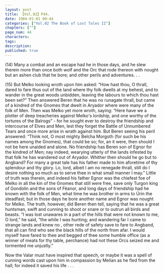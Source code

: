 ```yaml
---
layout: post
title: 【Vol.02】P44.
date: 1984-01-01 00:44
categories: ["Vol.02 The Book of Lost Tales II"]
chapters: [""]
page_num: 44
characters: 
tags: 
description: 
published: true
---
```


<p style="text-indent: 0;">
(14)      Many a combat and an escape had he in those days, and he slew therein more than once both wolf and the Orc that rode thereon with nought but an ashen club that he bore; and other perils and adventures. . .
</p>

(15)      But Melko looking wroth upon him asked: “How hast thou, O thrall, dared to fare thus out of the land where thy folk dwells at my behest, and to wander in the great woods unbidden, leaving the labours to which thou hast been set?” Then answered Beren that he was no runagate thrall, but came of a kindred of the Gnomes that dwelt in Aryador where were many of the folk of Men. Then was Melko yet more wroth, saying: “Here have we a plotter of deep treacheries against Melko's lordship, and one worthy of the tortures of the Balrogs” - for he sought ever to destroy the friendship and intercourse of Elves and Men, lest they forget the Battle of Unnumbered Tears and once more arise in wrath against him. But Beren seeing his peril answered: “Think not, O most mighty Belcha Morgoth (for such be his names among the Gnomes), that could be so; for, an it were, then should I not be here unaided and alone. No friendship has Beren son of Egnor for the kindred of Men; nay indeed, wearying utterly of the lands infested by that folk he has wandered out of Aryador. Whither then should he go but to Angband? For many a great tale has his father made to him aforetime of thy splendour and thy glory. Lo, lord, albeit I am no renegade thrall, still do I desire nothing so much as to serve thee in what small manner I may.” Little of truth was therein, and indeed his father Egnor was the chiefest foe of Melko in all the kin of the Gnomes that still were free, save only Turgon king of Gondolin and the sons of Fëanor, and long days of friendship had he known with the folk of Men, what time he was brother in arms to Úrin the steadfast; but in those days he bore another name and Egnor was nought for Melko. The truth, however, did Beren then tell, saying that he was a great huntsman, swift and cunning to shoot or snare or to outrun all birds and beasts. “I was lost unawares in a part of the hills that were not known to me, O lord,” he said, “the while I was hunting; and wandering far I came to strange lands and knew no , other rede of safety save to fare to Angband, that all can find who see the black hills of the north from afar. I would myself have fared to thee and begged of thee some humble office (as a winner of meats for thy table, perchance) had not these Orcs seized me and tormented me unjustly.”

Now the Valar must have inspired that speech, or maybe it was a spell of cunning words cast upon him in compassion by Melian as he fled from the hall; for indeed it saved his life . . .

